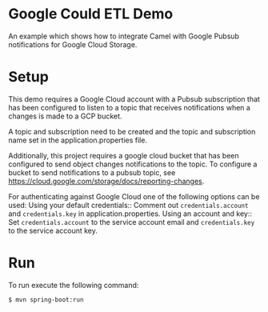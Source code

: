 # Google Could ETL Demo

An example which shows how to integrate Camel with Google Pubsub notifications for Google Cloud Storage.

# Setup

This demo requires a Google Cloud account with a Pubsub subscription that has been configured to listen to a topic that receives notifications when a changes is made to a GCP bucket.

A topic and subscription need to be created and the topic and subscription name set in the application.properties file.

Additionally, this project requires a google cloud bucket that has been configured to send object changes notifications to the topic.  To configure a bucket to send notifications to a pubsub topic, see https://cloud.google.com/storage/docs/reporting-changes.

For authenticating against Google Cloud one of the following options can be used:
Using your default credentials::
  Comment out `credentials.account` and `credentials.key` in application.properties.
Using an account and key::
  Set `credentials.account` to the service account email and `credentials.key` to the service account key.


# Run

To run execute the following command:

```bash
$ mvn spring-boot:run
```